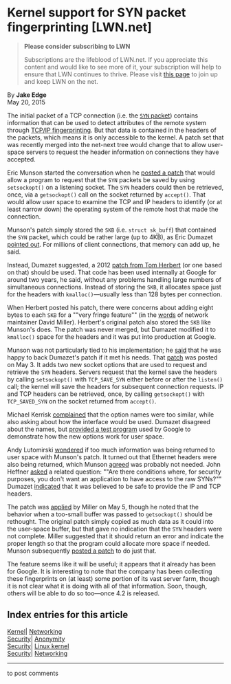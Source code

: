# Kernel support for SYN packet fingerprinting [LWN.net]

> **Please consider subscribing to LWN**
> 
> Subscriptions are the lifeblood of LWN.net. If you appreciate this content and would like to see more of it, your subscription will help to ensure that LWN continues to thrive. Please visit [this page](/Promo/nst-nag1/subscribe) to join up and keep LWN on the net. 

By **Jake Edge**  
May 20, 2015 

The initial packet of a TCP connection (i.e. the [`SYN` packet](http://en.wikipedia.org/wiki/Transmission_Control_Protocol#CONNECTION-ESTABLISHMENT)) contains information that can be used to detect attributes of the remote system through [TCP/IP fingerprinting](http://en.wikipedia.org/wiki/TCP/IP_stack_fingerprinting). But that data is contained in the headers of the packets, which means it is only accessible to the kernel. A patch set that was recently merged into the net-next tree would change that to allow user-space servers to request the header information on connections they have accepted. 

Eric Munson started the conversation when he [posted a patch](/Articles/642919/) that would allow a program to request that the `SYN` packets be saved by using `setsockopt()` on a listening socket. The `SYN` headers could then be retrieved, once, via a `getsockopt()` call on the socket returned by `accept()`. That would allow user space to examine the TCP and IP headers to identify (or at least narrow down) the operating system of the remote host that made the connection. 

Munson's patch simply stored the `SKB` (i.e. `struct sk_buff`) that contained the `SYN` packet, which could be rather large (up to 4KB), as Eric Dumazet [pointed out](/Articles/645192/). For millions of client connections, that memory can add up, he said. 

Instead, Dumazet suggested, a 2012 [patch from Tom Herbert](https://patchwork.ozlabs.org/patch/146034/) (or one based on that) should be used. That code has been used internally at Google for around two years, he said, without any problems handling large numbers of simultaneous connections. Instead of storing the `SKB`, it allocates space just for the headers with `kmalloc()`—usually less than 128 bytes per connection. 

When Herbert posted his patch, there were concerns about adding eight bytes to each `SKB` for a ""very fringe feature"" (in the [words](http://permalink.gmane.org/gmane.linux.network/223611) of network maintainer David Miller). Herbert's original patch also stored the `SKB` like Munson's does. The patch was never merged, but Dumazet modified it to `kmalloc()` space for the headers and it was put into production at Google. 

Munson was not particularly tied to his implementation; he [said](/Articles/645127/) that he was happy to back Dumazet's patch if it met his needs. That [patch](/Articles/645128/) was posted on May 3. It adds two new socket options that are used to request and retrieve the `SYN` headers. Servers request that the kernel save the headers by calling `setsockopt()` with `TCP_SAVE_SYN` either before or after the `listen()` call; the kernel will save the headers for subsequent connection requests. IP and TCP headers can be retrieved, once, by calling `getsockopt()` with `TCP_SAVED_SYN` on the socket returned from `accept()`. 

Michael Kerrisk [complained](/Articles/645129/) that the option names were too similar, while also asking about how the interface would be used. Dumazet disagreed about the names, but [provided a test program](/Articles/645130/) used by Google to demonstrate how the new options work for user space. 

Andy Lutomirski [wondered](/Articles/645132/) if too much information was being returned to user space with Munson's patch. It turned out that Ethernet headers were also being returned, which Munson [agreed](/Articles/645133/) was probably not needed. John Heffner [asked](/Articles/645134/) a related question: ""Are there conditions where, for security purposes, you don't want an application to have access to the raw SYNs?"" Dumazet [indicated](/Articles/645135/) that it was believed to be safe to provide the IP and TCP headers. 

The patch was [applied](/Articles/645136/) by Miller on May 5, though he noted that the behavior when a too-small buffer was passed to `getsockopt()` should be rethought. The original patch simply copied as much data as it could into the user-space buffer, but that gave no indication that the `SYN` headers were not complete. Miller suggested that it should return an error and indicate the proper length so that the program could allocate more space if needed. Munson subsequently [posted a patch](/Articles/645137/) to do just that. 

The feature seems like it will be useful; it appears that it already has been for Google. It is interesting to note that the company has been collecting these fingerprints on (at least) some portion of its vast server farm, though it is not clear what it is doing with all of that information. Soon, though, others will be able to do so too—once 4.2 is released. 

  
Index entries for this article  
---  
[Kernel](/Kernel/Index)| [Networking](/Kernel/Index#Networking)  
[Security](/Security/Index/)| [Anonymity](/Security/Index/#Anonymity)  
[Security](/Security/Index/)| [Linux kernel](/Security/Index/#Linux_kernel)  
[Security](/Security/Index/)| [Networking](/Security/Index/#Networking)  
  


* * *

to post comments 
